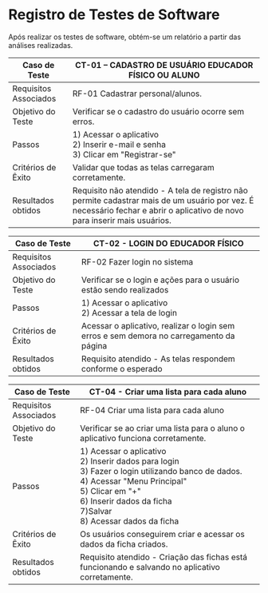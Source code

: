 # Registro de Testes de Software

Após realizar os testes de software, obtém-se um relatório a partir das análises realizadas.

| **Caso de Teste** |**CT-01 – CADASTRO DE USUÁRIO EDUCADOR FÍSICO OU ALUNO**| 
|---|----|
|Requisitos Associados | RF-01 Cadastrar personal/alunos. | 
|Objetivo do Teste | Verificar se o cadastro do usuário ocorre sem erros. |
|Passos |1) Acessar o aplicativo <br/> 2) Inserir e-mail e senha <br/> 3) Clicar em "Registrar-se" <br/> 
|Critérios de Êxito | Validar que todas as telas carregaram corretamente. |
|Resultados obtidos | Requisito não atendido  - A tela de registro não permite cadastrar mais de um usuário por vez. É necessário fechar e abrir o aplicativo de novo para inserir mais usuários. |

|**Caso de Teste** |**CT-02 - LOGIN DO EDUCADOR FÍSICO**| 
|---|----|
|Requisitos Associados | RF-02 Fazer login no sistema |
|Objetivo do Teste | Verificar se o login e ações para o usuário estão sendo realizados |
|Passos |1) Acessar o aplicativo <br/> 2) Acessar a tela de login <br/> | 3) Inserir e-mail e senha 4)Clicar em "Entrar" |
|Critérios de Êxito | Acessar o aplicativo, realizar o login sem erros e sem demora no carregamento da página |
|Resultados obtidos | Requisito atendido - As telas respondem conforme o esperado |

|**Caso de Teste** |**CT-04 - Criar uma lista para cada aluno**| 
|---|----|
|Requisitos Associados | RF-04 Criar uma lista para cada aluno |
|Objetivo do Teste | Verificar se ao criar uma lista para o aluno o aplicativo funciona corretamente. |
|Passos |1) Acessar o aplicativo <br/> 2) Inserir dados para login <br/> 3) Fazer o login utilizando banco de dados. <br/> 4) Acessar "Menu Principal" <br/> 5) Clicar em "+" <br/> 6) Inserir dados da ficha <br/> 7)Salvar <br/> 8) Acessar dados da ficha | 
|Critérios de Êxito | Os usuários conseguirem criar e acessar os dados da ficha criados. |
|Resultados obtidos | Requisito atendido - Criação das fichas está funcionando e salvando no aplicativo corretamente. |
